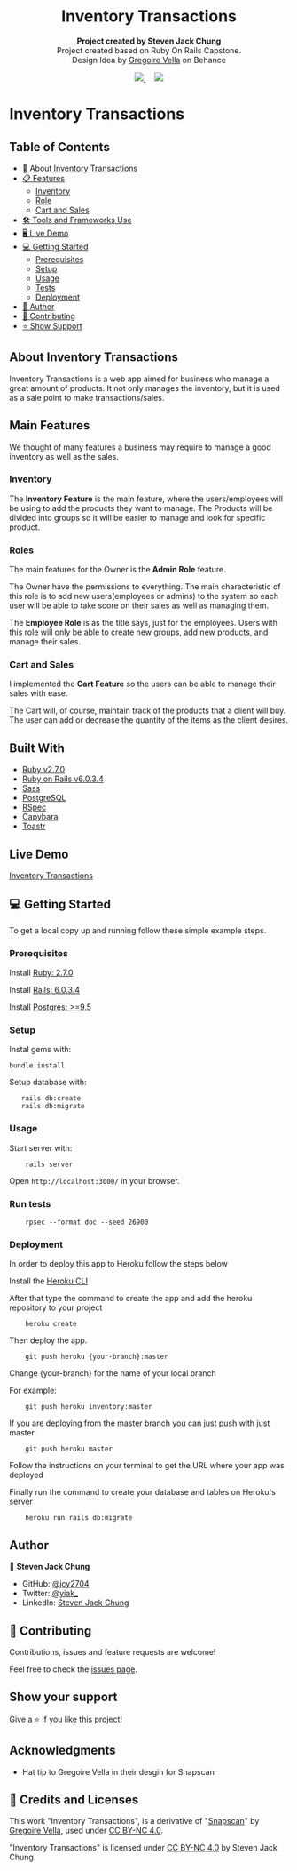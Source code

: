 

<h1 align="center">Inventory Transactions</h1>

<p align="center">
  <strong>Project created by Steven Jack Chung</strong>
  <br>
  Project created based on Ruby On Rails Capstone.<br>
  Design Idea by <a href="https://www.behance.net/gregoirevella">Gregoire Vella</a> on Behance
</p>

<p align="center">
  <a href="https://github.com/jcy2704/inventory/issues">
    <img src="https://img.shields.io/badge/REPORT%20A%20BUG-purple?style=for-the-badge">
  </a>
   ‎ ‎ ‎ ‎
  <a href="https://github.com/jcy2704/inventory/issues">
    <img src="https://img.shields.io/badge/Request%20a%20feature-purple?style=for-the-badge">
  </a>
</p>

# Inventory Transactions

## Table of Contents
- [📐 About Inventory Transactions](#about-inventory-transactions)
- [📋 Features](#features)
  - [Inventory](#inventory)
  - [Role](#roles)
  - [Cart and Sales](#cart-and-sales)
- [🛠️ Tools and Frameworks Use](#built-with)
- [🖥️ Live Demo](#live-demo)
- [💻 Getting Started](#getting-started)
  - [Prerequisites](#prerequisites)
  - [Setup](#setup)
  - [Usage](#usage)
  - [Tests](#run-tests)
  - [Deployment](#deployment)
- [👤 Author](#author)
- [🤝 Contributing](#contributing)
- [⭐️ Show Support](#show-your-support)


## About Inventory Transactions
Inventory Transactions is a web app aimed for business who manage a great amount of products. It not only manages the inventory, but it is used as a sale point to make transactions/sales.

## Main Features
We thought of many features a business may require to manage a good inventory as well as the sales.

### Inventory
The **Inventory Feature** is the main feature, where the users/employees will be using to add the products they want to manage. The Products will be divided into groups so it will be easier to manage and look for specific product.

### Roles
The main features for the Owner is the **Admin Role** feature.

The Owner have the permissions to everything. The main characteristic of this role is to add new users(employees or admins) to the system so each user will be able to take score on their sales as well as managing them.

The **Employee Role** is as the title says, just for the employees. Users with this role will only be able to create new groups, add new products, and manage their sales.

### Cart and Sales
I implemented the **Cart Feature** so the users can be able to manage their sales with ease.

The Cart will, of course, maintain track of the products that a client will buy. The user can add or decrease the quantity of the items as the client desires.

## Built With

- [Ruby v2.7.0](https://www.ruby-lang.org/en/)
- [Ruby on Rails v6.0.3.4](https://rubyonrails.org/)
- [Sass](https://sass-lang.com/)
- [PostgreSQL](https://www.postgresql.org/)
- [RSpec](https://rspec.info/)
- [Capybara](https://github.com/teamcapybara/capybara#using-capybara-with-rspec)
- [Toastr](https://github.com/tylergannon/toastr-rails)

## Live Demo

[Inventory Transactions](http://inventory-transactions.herokuapp.com/)


## 💻 Getting Started

To get a local copy up and running follow these simple example steps.

### Prerequisites

Install [Ruby: 2.7.0](https://www.ruby-lang.org/en/documentation/installation/)

Install [Rails: 6.0.3.4](https://guides.rubyonrails.org/v5.0/getting_started.html#installing-rails)

Install [Postgres: >=9.5](https://www.postgresql.org/download/)

### Setup

Instal gems with:

```
bundle install
```

Setup database with:

```
   rails db:create
   rails db:migrate
```

### Usage

Start server with:

```
    rails server
```

Open `http://localhost:3000/` in your browser.

### Run tests

```
    rpsec --format doc --seed 26900
```


### Deployment

In order to deploy this app to Heroku follow the steps below

Install the [Heroku CLI](https://devcenter.heroku.com/articles/heroku-cli)

After that type the command to create the app and add the heroku repository to your project

```
    heroku create
```

Then deploy the app.

```
    git push heroku {your-branch}:master
```

Change {your-branch} for the name of your local branch

For example:
```
    git push heroku inventory:master
```
If you are deploying from the master branch you can just push with just master.
```
    git push heroku master
```

Follow the instructions on your terminal to get the URL where your app was deployed


Finally run the command to create your database and tables on Heroku's server

```
    heroku run rails db:migrate
```

## Author

👤 **Steven Jack Chung**

- GitHub: [@jcy2704](https://github.com/jcy2704)
- Twitter: [@yiak_](https://twitter.com/yiak_)
- LinkedIn: [Steven Jack Chung](https://linkedin.com/in/stevenjchung)

## 🤝 Contributing

Contributions, issues and feature requests are welcome!

Feel free to check the [issues page](https://github.com/jcy2704/inventory/issues/).

## Show your support

Give a ⭐️ if you like this project!

## Acknowledgments

- Hat tip to Gregoire Vella in their desgin for Snapscan

## 📝 Credits and Licenses

This work "Inventory Transactions", is a derivative of "[Snapscan](https://www.behance.net/gallery/19759151/Snapscan-iOs-design-and-branding?tracking_source=)" by [Gregoire Vella](https://www.behance.net/gregoirevella), used under [CC BY-NC 4.0](https://creativecommons.org/licenses/by-nc/4.0/).

"Inventory Transactions" is licensed under [CC BY-NC 4.0](https://creativecommons.org/licenses/by-nc/4.0/) by Steven Jack Chung.
